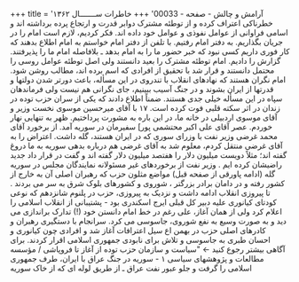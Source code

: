 +++
title = 'آرامش و چالش - صفحه - 00033'
+++
خاطرات ســـــــال ۱۳۶۲ خطرناکی اعتراف کرده و از توطئه مشترک دوابر قدرت و ارتجاع پرده برداشته اند و اسامی فراوانی از عوامل نفوذی و عوامل خود داده اند. فکر کردیم، لازم است امام را در جریان بگذاریم. به دفتر امام رفتیم. با تلفن از دفتر امام خواستم به امام اطلاع بدهند که کار فوری داریم کسی نبود که خبر حضور ما را به امام بدهد ـ بلافاصله امام ما را پذیرفتند. گزارش را دادیم. امام توطئه مشترک را بعید دانستند ولی اصل توطئه عوامل روسی را محتمل دانستند و قرار شد با تحقیق از افرادی که اسم برده اند، مطالب روشن شود. امام نگران هستند که نهادهای انقلاب با تندروی در این مسأله، باعث دورتر شدن دولتها و قدرتها از ایران بشوند و در جنگ آسیب ببینیم، جای نگرانی هم نیست ولی فرماندهان سپاه در این مسأله خیلی جدی هستند. ضمناً اطلاع دادند که یکی از سران حزب توده در زندان در اثر سکته قلبی فوت کرده است. ۱۷ با آقای میرحسین موسوی نخست وزیر و آقای موسوی اردبیلی در خانه ما، در این باره به مشورت پرداختیم. ظهر به تنهایی نهار خوردم. عصر آقای علی اکبر محتشمی پور] سفیرمان در سوریه آمد. از برخورد آقای محمد غرضی وزیر نفت با وزرای سوری که در ایران هستند، گله داشت. اعتراض را به آقای غرضی منتقل کردم، معلوم شد به آقای غرضی هم درباره بدهی سوریه به ما دروغ گفته اند؛ مثلاً دویست میلیون دلار را هفتصد میلیون دلار گفته اند و گفت در قرار داد جدید راضیشان کرده ایم . وزیر نفت از برخوردهای غیر مسئولانه نمایندگان مجلس در سوریه گله (ادامه پاورقی از صفحه قبل) مواضع مثلون حزب که رهبران اصلی آن به خارج از کشور رفته و در دامان برادر بزرگتر ، شوروی و کشورهای بلوک شرق به سر می بردند . تا پیروزی انقلاب ادامه داشت و نزدیک به پیروزی، حزب در پلنوم شانزدهم که نوعی کودتای کیانوری علیه دبیر کل قبلی ایرج اسکندری بود - پشتیبانی از انقلاب اسلامی را اعلام کرد ولی از همان آغاز، علی رغم در خط امام دانستن خود (!) تدارک براندازی می دید و به صورت وسیع به نفع شوروی، جاسوسی می کرد. سرانجام با دستگیری رهبران و کادرهای اصلی حزب در بهمن اع سیل اعترافات آغاز شد و افرادی چون کیانوری و احسان طبری به جاسوسی و تلاش برای نابودی جمهوری اسلامی اقرار کردند. برای آگاهی بیشتر رجوع کنید ← "سیاست و سازمان حزب توده از آغاز تا فروپاشی / مؤسسه مطالعات و پژوهشهای سیاسی ۱ - سوریه در جنگ عراق با ایران، طرف جمهوری اسلامی را گرفت و جلو عبور نفت عراق ـ از طریق لوله ای که از خاک سوریه